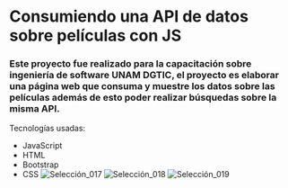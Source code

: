 # Consumiendo una API de datos sobre películas con JS
### Este proyecto fue realizado para la capacitación sobre ingeniería de software UNAM DGTIC, el proyecto es elaborar una página web que consuma y muestre los datos sobre las películas además de esto poder realizar búsquedas sobre la misma API.
Tecnologías usadas:
 - JavaScript
 - HTML
 - Bootstrap
 - CSS
![Selección_017](https://user-images.githubusercontent.com/22924166/114289893-086f5d80-9a41-11eb-89fe-baa71d676e20.png)
![Selección_018](https://user-images.githubusercontent.com/22924166/114289898-0ad1b780-9a41-11eb-9227-4f917b2296e8.png)
![Selección_019](https://user-images.githubusercontent.com/22924166/114289900-0c9b7b00-9a41-11eb-81fd-90a03ebdca4e.png)

